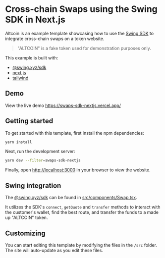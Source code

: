 # Cross-chain Swaps using the Swing SDK in Next.js

Altcoin is an example template showcasing how to use the [Swing SDK](https://developers.swing.xyz/reference/sdk) to integrate cross-chain swaps on a token website.

> "ALTCOIN" is a fake token used for demonstration purposes only.

This example is built with:

- [@swing.xyz/sdk](https://developers.swing.xyz/reference/sdk)
- [next.js](https://nextjs.org)
- [tailwind](https://tailwindcss.com)

## Demo

View the live demo https://swaps-sdk-nextjs.vercel.app/

## Getting started

To get started with this template, first install the npm dependencies:

```bash
yarn install
```

Next, run the development server:

```bash
yarn dev --filter=swaps-sdk-nextjs
```

Finally, open [http://localhost:3000](http://localhost:3000) in your browser to view the website.

## Swing integration

The [@swing.xyz/sdk](https://developers.swing.xyz/reference/sdk) can be found in [src/components/Swap.tsx](./src/components/Swap.tsx).

It utilizes the SDK's `connect`, `getQuote` and `transfer` methods to interact with the customer's wallet, find the best route, and transfer the funds to a made up "ALTCOIN" token.

## Customizing

You can start editing this template by modifying the files in the `/src` folder. The site will auto-update as you edit these files.
